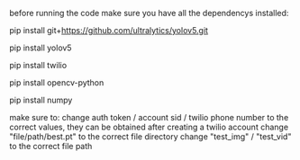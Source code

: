 before running the code make sure you have all the dependencys installed:

pip install git+https://github.com/ultralytics/yolov5.git

pip install yolov5

pip install twilio

pip install opencv-python

pip install numpy


make sure to:
change auth token / account sid / twilio phone number to the correct values, they can be obtained after creating a twilio account
change "file/path/best.pt" to the correct file directory
change "test_img"  /  "test_vid" to the correct file path
